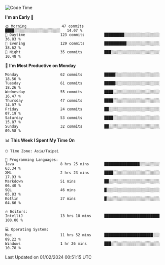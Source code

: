<!--START_SECTION:waka-->
![Code Time](http://img.shields.io/badge/Code%20Time-854%20hrs%2051%20mins-blue)

**I'm an Early 🐤** 

```text
🌞 Morning                47 commits          ████░░░░░░░░░░░░░░░░░░░░░   14.07 % 
🌆 Daytime                123 commits         █████████░░░░░░░░░░░░░░░░   36.83 % 
🌃 Evening                129 commits         ██████████░░░░░░░░░░░░░░░   38.62 % 
🌙 Night                  35 commits          ███░░░░░░░░░░░░░░░░░░░░░░   10.48 % 
```
📅 **I'm Most Productive on Monday** 

```text
Monday                   62 commits          █████░░░░░░░░░░░░░░░░░░░░   18.56 % 
Tuesday                  61 commits          █████░░░░░░░░░░░░░░░░░░░░   18.26 % 
Wednesday                55 commits          ████░░░░░░░░░░░░░░░░░░░░░   16.47 % 
Thursday                 47 commits          ████░░░░░░░░░░░░░░░░░░░░░   14.07 % 
Friday                   24 commits          ██░░░░░░░░░░░░░░░░░░░░░░░   07.19 % 
Saturday                 53 commits          ████░░░░░░░░░░░░░░░░░░░░░   15.87 % 
Sunday                   32 commits          ██░░░░░░░░░░░░░░░░░░░░░░░   09.58 % 
```


📊 **This Week I Spent My Time On** 

```text
🕑︎ Time Zone: Asia/Taipei

💬 Programming Languages: 
Java                     8 hrs 25 mins       ████████████████░░░░░░░░░   63.34 % 
XML                      2 hrs 23 mins       ████░░░░░░░░░░░░░░░░░░░░░   17.93 % 
Markdown                 51 mins             ██░░░░░░░░░░░░░░░░░░░░░░░   06.40 % 
SQL                      46 mins             █░░░░░░░░░░░░░░░░░░░░░░░░   05.83 % 
Kotlin                   37 mins             █░░░░░░░░░░░░░░░░░░░░░░░░   04.66 % 

🔥 Editors: 
IntelliJ                 13 hrs 18 mins      █████████████████████████   100.00 % 

💻 Operating System: 
Mac                      11 hrs 52 mins      ██████████████████████░░░   89.22 % 
Windows                  1 hr 26 mins        ███░░░░░░░░░░░░░░░░░░░░░░   10.78 % 
```


 Last Updated on 01/02/2024 00:51:15 UTC
<!--END_SECTION:waka-->
